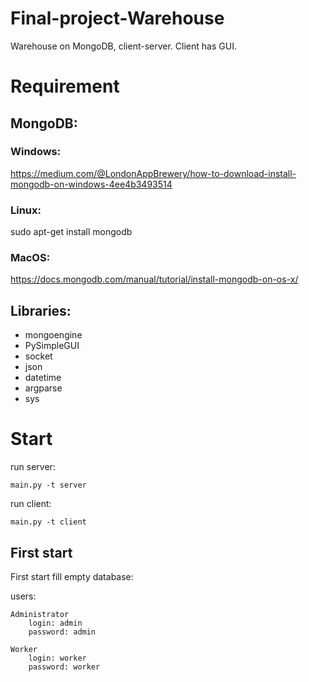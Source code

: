 # Final-project-Warehouse
Warehouse on MongoDB, client-server. Client has GUI.
# **Requirement**
## **MongoDB:**
### **Windows:**
https://medium.com/@LondonAppBrewery/how-to-download-install-mongodb-on-windows-4ee4b3493514
### **Linux:**
sudo apt-get install mongodb
### **MacOS:**
https://docs.mongodb.com/manual/tutorial/install-mongodb-on-os-x/
## **Libraries:**
*   mongoengine
*   PySimpleGUI
*   socket
*   json
*   datetime
*   argparse
*   sys
# **Start**
run server:
```
main.py -t server
```
run client:
```
main.py -t client
```
## **First start**
First start fill empty database:

  users:

    Administrator
        login: admin
        password: admin

    Worker
        login: worker
        password: worker
